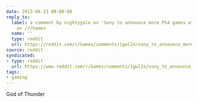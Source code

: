 ```yaml
---
date: 2013-06-23 00:00:00
reply_to:
  label: a comment by nightygale on 'Sony to announce more PS4 games at Gamescom'
    on /r/Games
  name: ''
  type: reddit
  url: https://reddit.com/r/Games/comments/1gwl2x/sony_to_announce_more_ps4_games_at_gamescom/caok1jw/
source: reddit
syndicated:
- type: reddit
  url: https://www.reddit.com/r/Games/comments/1gwl2x/sony_to_announce_more_ps4_games_at_gamescom/caok6g8/
tags:
- gaming
---
```


God of Thunder